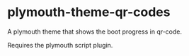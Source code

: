 # plymouth-theme-qr-codes

A plymouth theme that shows the boot progress in qr-code.

Requires the plymouth script plugin.
